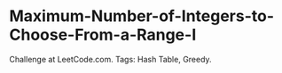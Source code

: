 # Maximum-Number-of-Integers-to-Choose-From-a-Range-I
Challenge at LeetCode.com. Tags: Hash Table, Greedy.
